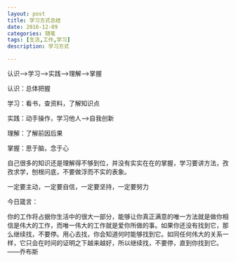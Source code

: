 ```yaml
---
layout: post
title: 学习方式总结
date: 2016-12-09
categories: 随笔
tags: [生活,工作,学习]
description: 学习方式

---
```



认识——>学习——>实践——>理解——>掌握

认识：总体把握

学习：看书，查资料，了解知识点

实践：动手操作，学习他人——>自我创新

理解：了解前因后果

掌握：思于脑，念于心

自己很多的知识还是理解得不够到位，并没有实实在在的掌握，学习要讲方法，孜孜求学，刨根问底，不要做浮而不实的表象。

一定要主动，一定要自信，一定要坚持，一定要努力

今日箴言：

你的工作将占据你生活中的很大一部分，能够让你真正满意的唯一方法就是做你相信是伟大的工作，而唯一伟大的工作就是爱你所做的事。如果你还没有找到它，那么继续找，不要停。用心去找，你会知道何时能够找到它。如同任何伟大的关系一样，它只会在时间的证明之下越来越好，所以继续找，不要停，直到你找到它。——乔布斯
